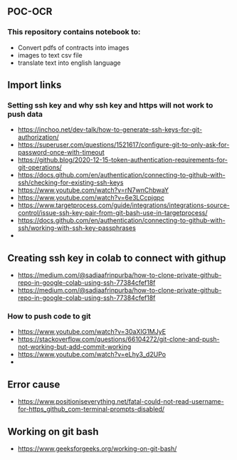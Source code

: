 ## POC-OCR
### This repository contains notebook to:
* Convert pdfs of contracts into images
* images to text csv file
* translate text into english language
## Import links
### Setting ssh key and why ssh key and https will not work to push data
* https://inchoo.net/dev-talk/how-to-generate-ssh-keys-for-git-authorization/
* https://superuser.com/questions/1521617/configure-git-to-only-ask-for-password-once-with-timeout
* https://github.blog/2020-12-15-token-authentication-requirements-for-git-operations/
* https://docs.github.com/en/authentication/connecting-to-github-with-ssh/checking-for-existing-ssh-keys
* https://www.youtube.com/watch?v=rN7wnChbwaY
* https://www.youtube.com/watch?v=6e3LCcpjqpc
* https://www.targetprocess.com/guide/integrations/integrations-source-control/issue-ssh-key-pair-from-git-bash-use-in-targetprocess/
* https://docs.github.com/en/authentication/connecting-to-github-with-ssh/working-with-ssh-key-passphrases
* 
## Creating ssh key in colab to connect with githup
* https://medium.com/@sadiaafrinpurba/how-to-clone-private-github-repo-in-google-colab-using-ssh-77384cfef18f
* https://medium.com/@sadiaafrinpurba/how-to-clone-private-github-repo-in-google-colab-using-ssh-77384cfef18f

### How to push code to git
* https://www.youtube.com/watch?v=30aXIG1MJyE
* https://stackoverflow.com/questions/66104272/git-clone-and-push-not-working-but-add-commit-working
* https://www.youtube.com/watch?v=eLhy3_d2UPo
* 
## Error cause
* https://www.positioniseverything.net/fatal-could-not-read-username-for-https_github_com-terminal-prompts-disabled/

## Working on git bash
* https://www.geeksforgeeks.org/working-on-git-bash/
